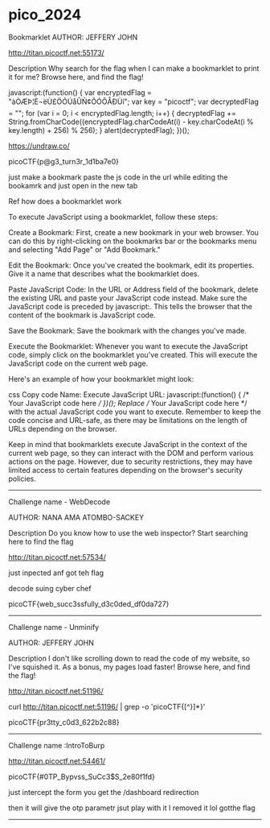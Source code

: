 # pico_2024

Bookmarklet
AUTHOR: JEFFERY JOHN

http://titan.picoctf.net:55173/

Description
Why search for the flag when I can make a bookmarklet to print it for me?
Browse here, and find the flag!

javascript:(function() {
            var encryptedFlag = "àÒÆÞ¦È¬ëÙ£ÖÓÚåÛÑ¢ÕÓÔÅÐÙí";
            var key = "picoctf";
            var decryptedFlag = "";
            for (var i = 0; i < encryptedFlag.length; i++) {
                decryptedFlag += String.fromCharCode((encryptedFlag.charCodeAt(i) - key.charCodeAt(i % key.length) + 256) % 256);
            }
            alert(decryptedFlag);
        })();
        
        
        
https://undraw.co/

picoCTF{p@g3_turn3r_1d1ba7e0}

just make a bookmark 
paste the js code in the url while editing the bookamrk and just open in the new tab


Ref how does a bookmarklet work

To execute JavaScript using a bookmarklet, follow these steps:

Create a Bookmark: First, create a new bookmark in your web browser. You can do this by right-clicking on the bookmarks bar or the bookmarks menu and selecting "Add Page" or "Add Bookmark."

Edit the Bookmark: Once you've created the bookmark, edit its properties. Give it a name that describes what the bookmarklet does.

Paste JavaScript Code: In the URL or Address field of the bookmark, delete the existing URL and paste your JavaScript code instead. Make sure the JavaScript code is preceded by javascript:. This tells the browser that the content of the bookmark is JavaScript code.

Save the Bookmark: Save the bookmark with the changes you've made.

Execute the Bookmarklet: Whenever you want to execute the JavaScript code, simply click on the bookmarklet you've created. This will execute the JavaScript code on the current web page.

Here's an example of how your bookmarklet might look:

css
Copy code
Name: Execute JavaScript
URL: javascript:(function() { /* Your JavaScript code here */ })();
Replace /* Your JavaScript code here */ with the actual JavaScript code you want to execute. Remember to keep the code concise and URL-safe, as there may be limitations on the length of URLs depending on the browser.

Keep in mind that bookmarklets execute JavaScript in the context of the current web page, so they can interact with the DOM and perform various actions on the page. However, due to security restrictions, they may have limited access to certain features depending on the browser's security policies.




--------------------------------------------------------------------------------------------------------------------------

Challenge name - WebDecode

AUTHOR: NANA AMA ATOMBO-SACKEY

Description
Do you know how to use the web inspector?
Start searching here to find the flag

http://titan.picoctf.net:57534/


just inpected anf got teh flag

  <section class="about" notify_true="cGljb0NURnt3ZWJfc3VjYzNzc2Z1bGx5X2QzYzBkZWRfZGYwZGE3Mjd9">

decode suing cyber chef

picoCTF{web_succ3ssfully_d3c0ded_df0da727}



--------------------------------------------------------------------------------------------------------------------------


Challenge name - Unminify



AUTHOR: JEFFERY JOHN

Description
I don't like scrolling down to read the code of my website, so I've squished it. As a bonus, my pages load faster!
Browse here, and find the flag!

http://titan.picoctf.net:51196/

 curl http://titan.picoctf.net:51196/ | grep -o 'picoCTF{[^}]*}' 
 
 
 picoCTF{pr3tty_c0d3_622b2c88}
 
 
 --------------------------------------------------------------------------------------------------------------------------
 
 Challenge name :IntroToBurp
 
 http://titan.picoctf.net:54461/
 
 
  picoCTF{#0TP_Bypvss_SuCc3$S_2e80f1fd}

just intercept the form you get the /dashboard redirection

then it will give the otp parametr jsut play with it
I removed it lol gotthe flag


 --------------------------------------------------------------------------------------------------------------------------
 
 
 

